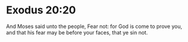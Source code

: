 # Exodus 20:20

And Moses said unto the people, Fear not: for God is come to prove you, and that his fear may be before your faces, that ye sin not.
